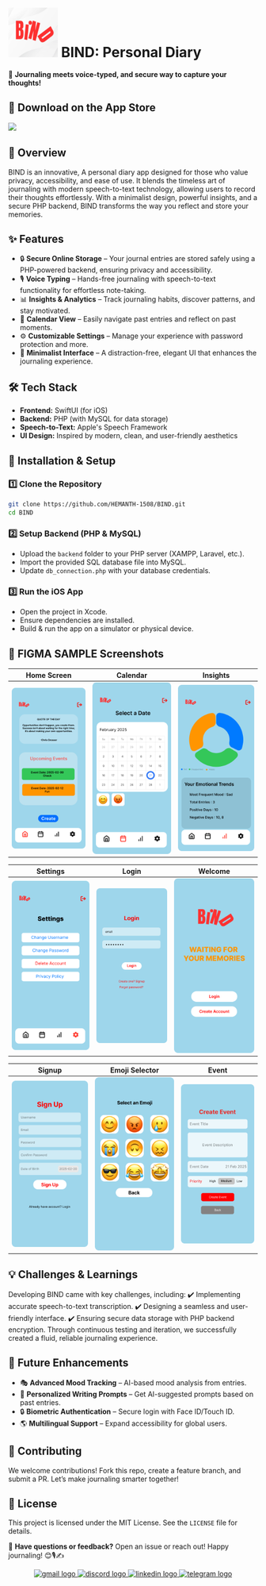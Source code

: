 # <img src="screenshots/logo.png" width="100" height="100"> BIND: Personal Diary

🚀 **Journaling meets  voice-typed, and secure way to capture your thoughts!**

              


## 📲 **Download on the App Store**  

<a href="https://apps.apple.com/in/app/bind-personal-space/id6742995499">
    <img src="https://developer.apple.com/app-store/marketing/guidelines/images/badge-download-on-the-app-store.svg" width="200">
</a>



## 🌟 **Overview**
BIND is an innovative, A personal diary app designed for those who value privacy, accessibility, and ease of use. It blends the timeless art of journaling with modern speech-to-text technology, allowing users to record their thoughts effortlessly. With a minimalist design, powerful insights, and a secure PHP backend, BIND transforms the way you reflect and store your memories.

## ✨ **Features**

- 🔒 **Secure Online Storage** – Your journal entries are stored safely using a PHP-powered backend, ensuring privacy and accessibility.
- 🎙️ **Voice Typing** – Hands-free journaling with speech-to-text functionality for effortless note-taking.
- 📊 **Insights & Analytics** – Track journaling habits, discover patterns, and stay motivated.
- 📅 **Calendar View** – Easily navigate past entries and reflect on past moments.
- ⚙️ **Customizable Settings** – Manage your experience with password protection and more.
- 🌿 **Minimalist Interface** – A distraction-free, elegant UI that enhances the journaling experience.

## 🛠️ **Tech Stack**

- **Frontend:** SwiftUI (for iOS)
- **Backend:** PHP (with MySQL for data storage)
- **Speech-to-Text:** Apple's Speech Framework
- **UI Design:** Inspired by modern, clean, and user-friendly aesthetics

## 🚀 **Installation & Setup**

### **1️⃣ Clone the Repository**
```bash
git clone https://github.com/HEMANTH-1508/BIND.git
cd BIND
```

### **2️⃣ Setup Backend (PHP & MySQL)**
- Upload the `backend` folder to your PHP server (XAMPP, Laravel, etc.).
- Import the provided SQL database file into MySQL.
- Update `db_connection.php` with your database credentials.

### **3️⃣ Run the iOS App**
- Open the project in Xcode.
- Ensure dependencies are installed.
- Build & run the app on a simulator or physical device.

## 📸 **FIGMA SAMPLE Screenshots**

| Home Screen | Calendar | Insights |
|------------|-------------|----------|
| ![Home](screenshots/home_screen.png) | ![Calendar](screenshots/calendar_screen.png) | ![Insights](screenshots/insights_screen.png) |

| Settings | Login | Welcome |
|--------------|------------------|----------|
| ![Calendar](screenshots/settings_screen.png) | ![Profiles](screenshots/login.png) | ![Settings](screenshots/welcome.png) |

| Signup | Emoji Selector | Event |
|------------|-------------|----------|
| ![Login](screenshots/signup.png) | ![Dark Mode](screenshots/emoji_selector.png) | ![Writing](screenshots/create_event.png) |

## 💡 **Challenges & Learnings**
Developing BIND came with key challenges, including:
✔️ Implementing accurate speech-to-text transcription.
✔️ Designing a seamless and user-friendly interface.
✔️ Ensuring secure data storage with PHP backend encryption.
Through continuous testing and iteration, we successfully created a fluid, reliable journaling experience.

## 🚀 **Future Enhancements**

- 🎭 **Advanced Mood Tracking** – AI-based mood analysis from entries.
- 📝 **Personalized Writing Prompts** – Get AI-suggested prompts based on past entries.
- 🔒 **Biometric Authentication** – Secure login with Face ID/Touch ID.
- 🌎 **Multilingual Support** – Expand accessibility for global users.

## 🤝 **Contributing**
We welcome contributions! Fork this repo, create a feature branch, and submit a PR. Let’s make journaling smarter together!

## 📜 **License**
This project is licensed under the MIT License. See the `LICENSE` file for details.

💬 **Have questions or feedback?** Open an issue or reach out! Happy journaling! 😊🎙️✍️

<div align="center">
  <a href="https://mail.google.com/mail/?view=cm&to=hemanthkonathala2004@gmail.com" target="_blank">
    <img src="https://raw.githubusercontent.com/maurodesouza/profile-readme-generator/master/src/assets/icons/social/gmail/default.svg" width="85" height="61" alt="gmail logo"  />
  </a>
  <a href="gaming_with_hemanth" target="_blank">
    <img src="https://raw.githubusercontent.com/maurodesouza/profile-readme-generator/master/src/assets/icons/social/discord/default.svg" width="85" height="61" alt="discord logo"  />
  </a>
  <a href="https://www.linkedin.com/in/hemanth-k-835b47266" target="_blank">
    <img src="https://raw.githubusercontent.com/maurodesouza/profile-readme-generator/master/src/assets/icons/social/linkedin/default.svg" width="85" height="61" alt="linkedin logo"  />
  </a>
  <a href="https://telegram.org/dl" target="_blank">
    <img src="https://raw.githubusercontent.com/maurodesouza/profile-readme-generator/master/src/assets/icons/social/telegram/default.svg" width="85" height="61" alt="telegram logo"  />
  </a>
</div>




